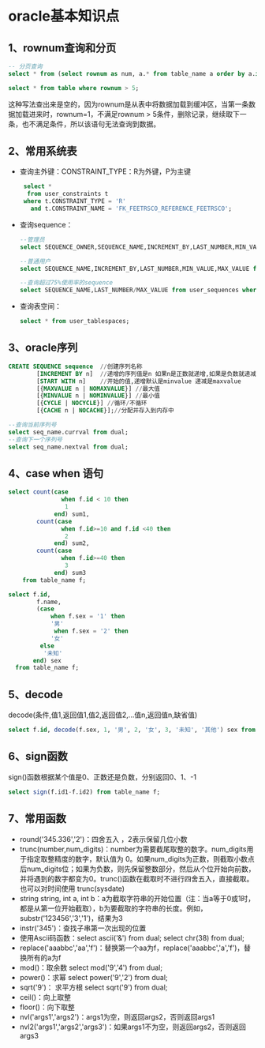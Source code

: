 # oracle基本知识点



## 1、rownum查询和分页

```sql
-- 分页查询
select * from (select rownum as num, a.* from table_name a order by a.id desc) where num between 1 and 5;
```

```sql
select * from table where rownum > 5; 
```

这种写法查出来是空的，因为rownum是从表中将数据加载到缓冲区，当第一条数据加载进来时，rownum=1，不满足rownum > 5条件，删除记录，继续取下一条，也不满足条件，所以该语句无法查询到数据。
    

## 2、常用系统表

- 查询主外键：CONSTRAINT_TYPE：R为外键，P为主键

  ```sql
   select *
    from user_constraints t
   where t.CONSTRAINT_TYPE = 'R'
     and t.CONSTRAINT_NAME = 'FK_FEETRSCO_REFERENCE_FEETRSCO';
  ```

- 查询sequence：

  ```sql
  --管理员
  select SEQUENCE_OWNER,SEQUENCE_NAME,INCREMENT_BY,LAST_NUMBER,MIN_VALUE,MAX_VALUE from dba_sequences where SEQUENCE_OWNER='SYSMAN';
  
  --普通用户
  select SEQUENCE_NAME,INCREMENT_BY,LAST_NUMBER,MIN_VALUE,MAX_VALUE from user_sequences;
  
  --查询超过75%使用率的sequence
  select SEQUENCE_NAME,LAST_NUMBER/MAX_VALUE from user_sequences where  LAST_NUMBER/MAX_VALUE >0.75;
  ```

- 查询表空间：

  ```sql
  select * from user_tablespaces;
  ```

  

## 3、oracle序列

```sql
CREATE SEQUENCE sequence  //创建序列名称
		[INCREMENT BY n]  //递增的序列值是n 如果n是正数就递增,如果是负数就递减 默认是1
		[START WITH n]    //开始的值,递增默认是minvalue 递减是maxvalue
		[{MAXVALUE n | NOMAXVALUE}] //最大值
		[{MINVALUE n | NOMINVALUE}] //最小值
		[{CYCLE | NOCYCLE}] //循环/不循环
		[{CACHE n | NOCACHE}];//分配并存入到内存中 

--查询当前序列号
select seq_name.currval from dual;
--查询下一个序列号
select seq_name.nextval from dual;
```



## 4、case when 语句

```sql
select count(case
               when f.id < 10 then
                1
             end) sum1,
       	count(case
               when f.id>=10 and f.id <40 then
                2
             end) sum2,
       	count(case
               when f.id>=40 then
                3
             end) sum3
  	from table_name f;

select f.id,
       	f.name,
       	(case
         	when f.sex = '1' then
          	'男'
        	 when f.sex = '2' then
          	'女'
         else
          '未知'
       end) sex
  from table_name f;
```



## 5、decode

decode(条件,值1,返回值1,值2,返回值2,...值n,返回值n,缺省值)

```sql
select f.id, decode(f.sex, 1, '男', 2, '女', 3, '未知', '其他') sex from table_name f;
```



## 6、sign函数

sign()函数根据某个值是0、正数还是负数，分别返回0、1、-1

```sql
select sign(f.id1-f.id2) from table_name f;
```



## 7、常用函数

- round('345.336','2')：四舍五入 ，2表示保留几位小数
- trunc(number,num_digits)：number为需要截尾取整的数字。num_digits用于指定取整精度的数字，默认值为 0。如果num_digits为正数，则截取小数点后num_digits位；如果为负数，则先保留整数部分，然后从个位开始向前数，并将遇到的数字都变为0。trunc()函数在截取时不进行四舍五入，直接截取。也可以对时间使用  trunc(sysdate)
- string string, int a, int b：a为截取字符串的开始位置（注：当a等于0或1时，都是从第一位开始截取），b为要截取的字符串的长度。例如，substr('123456','3','1')，结果为3
- instr('345')：查找子串第一次出现的位置
- 使用Ascii码函数：select ascii('&') from dual;  select chr(38) from dual;
- replace('aaabbc','aa','f')：替换第一个aa为f，replace('aaabbc','a','f')，替换所有的a为f
- mod()：取余数  select mod('9','4') from dual;
- power()：求幂  select power('9','2') from dual;
- sqrt('9')： 求平方根  select sqrt('9') from dual;
- ceil()：向上取整  
- floor()：向下取整
- nvl('args1','args2')：args1为空，则返回args2，否则返回args1
- nvl2('args1','args2','args3')：如果args1不为空，则返回args2，否则返回args3


